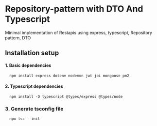 
# Repository-pattern with DTO And Typescript
Minimal implementation of Restapis using express, typescript, Repository pattern, DTO

## Installation setup

#### 1. Basic dependencies
```
  npm install express dotenv nodemon jwt joi mongoose pm2
```

#### 2. Typescript dependencies
```
  npm install -D typescript @types/express @types/node
```

### 3. Generate tsconfig file
```
  npx tsc --init
```
